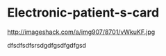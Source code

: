 # Electronic-patient-s-card
http://imageshack.com/a/img907/8701/vWkuKF.jpg




dfsdfsdfsrsdgdfgsdfgdfgsd

